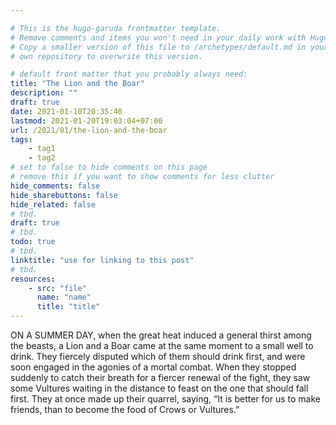 ```yaml
---

# This is the hugo-garuda frontmatter template.
# Remove comments and items you won't need in your daily work with Hugo.
# Copy a smaller version of this file to /archetypes/default.md in your
# own repository to overwrite this version.

# default front matter that you probably always need:
title: "The Lion and the Boar"
description: ""
draft: true
date: 2021-01-10T20:35:40
lastmod: 2021-01-20T19:03:04+07:00
url: /2021/01/the-lion-and-the-boar
tags:
    - tag1
    - tag2
# set to false to hide comments on this page
# remove this if you want to show comments for less clutter
hide_comments: false
hide_sharebuttons: false
hide_related: false
# tbd.
draft: true
# tbd.
todo: true
# tbd.
linktitle: "use for linking to this post"
# tbd.
resources:
    - src: "file"
      name: "name"
      title: "title"
---
```

ON A SUMMER DAY, when the great heat induced a general thirst among the beasts, a Lion and a Boar came at the same moment to a small well to drink. They fiercely disputed which of them should drink first, and were soon engaged in the agonies of a mortal combat. When they stopped suddenly to catch their breath for a fiercer renewal of the fight, they saw some Vultures waiting in the distance to feast on the one that should fall first. They at once made up their quarrel, saying, “It is better for us to make friends, than to become the food of Crows or Vultures.”
